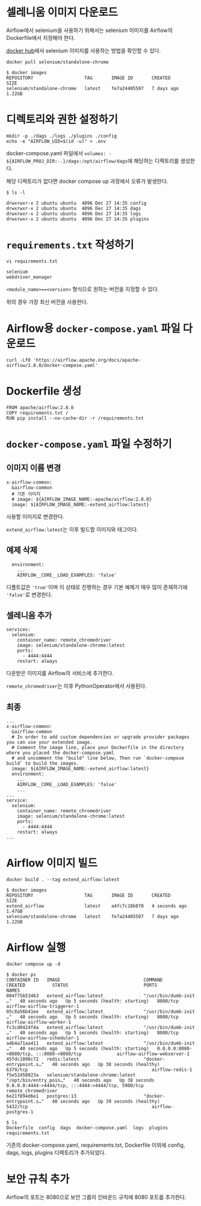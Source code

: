 # 셀레니움 이미지 다운로드
Airflow에서 selenium을 사용하기 위해서는 selenium 이미지를 Airflow의 Dockerfile에서 지정해야 한다.

[docker hub](https://hub.docker.com/r/selenium/standalone-chrome)에서 selenium 이미지를 사용하는 방법을 확인할 수 있다.
```
docker pull selenium/standalone-chrome
```

```
$ docker images
REPOSITORY                   TAG       IMAGE ID       CREATED      SIZE
selenium/standalone-chrome   latest    fe7a24405507   7 days ago   1.22GB
```

# 디렉토리와 권한 설정하기
```
mkdir -p ./dags ./logs ./plugins ./config
echo -e "AIRFLOW_UID=$(id -u)" > .env
```
docker-compose.yaml 파일에서 `volumes: - ${AIRFLOW_PROJ_DIR:-.}/dags:/opt/airflow/dags`에 해당하는 디렉토리를 생성한다.

해당 디렉토리가 없다면 docker compose up 과정에서 오류가 발생한다.
```
$ ls -l

drwxrwxr-x 2 ubuntu ubuntu  4096 Dec 27 14:35 config
drwxrwxr-x 2 ubuntu ubuntu  4096 Dec 27 14:35 dags
drwxrwxr-x 2 ubuntu ubuntu  4096 Dec 27 14:35 logs
drwxrwxr-x 2 ubuntu ubuntu  4096 Dec 27 14:35 plugins
```

# `requirements.txt` 작성하기
```
vi requirements.txt

selenium
webdriver_manager
```
`<module_name>==<version>` 형식으로 원하는 버전을 지정할 수 있다.

위의 경우 가장 최신 버전을 사용한다.

# Airflow용 `docker-compose.yaml` 파일 다운로드
```
curl -LfO 'https://airflow.apache.org/docs/apache-airflow/2.8.0/docker-compose.yaml'
```

# Dockerfile 생성
```
FROM apache/airflow:2.8.0
COPY requirements.txt /
RUN pip install --no-cache-dir -r /requirements.txt
```

# `docker-compose.yaml` 파일 수정하기
## **이미지 이름 변경**
```
x-airflow-common:
  &airflow-common
  # 기존 이미지
  # image: ${AIRFLOW_IMAGE_NAME:-apache/airflow:2.8.0}
  image: ${AIRFLOW_IMAGE_NAME:-extend_airflow:latest}
```
사용할 이미지로 변경한다.

`extend_airflow:latest`는 이후 빌드할 이미지와 태그이다.

## **예제 삭제**
```
  environment:
    ...
    AIRFLOW__CORE__LOAD_EXAMPLES: 'false'
```
디폴트값은 `'true'`이며 이 상태로 진행하는 경우 기본 예제가 매우 많이 존재하기에 `'false'`로 변경한다.

## **셀레니움 추가**
```
services:
  selenium:
    container_name: remote_chromedriver
    image: selenium/standalone-chrome:latest
    ports:
      - 4444:4444
    restart: always
```
다운받은 이미지를 Airflow의 서비스에 추가한다.

`remote_chromedriver`는 이후 PythonOperator에서 사용된다.

## **최종**
```
...
x-airflow-common:
  &airflow-common
  # In order to add custom dependencies or upgrade provider packages you can use your extended image.
  # Comment the image line, place your Dockerfile in the directory where you placed the docker-compose.yaml
  # and uncomment the "build" line below, Then run `docker-compose build` to build the images.
  image: ${AIRFLOW_IMAGE_NAME:-extend_airflow:latest}
  environment:
    ...
    AIRFLOW__CORE__LOAD_EXAMPLES: 'false'
    ...
...
service:
  selenium:
    container_name: remote_chromedriver
    image: selenium/standalone-chrome:latest
    ports:
      - 4444:4444
    restart: always
...
```

# Airflow 이미지 빌드
```
docker build . --tag extend_airflow:latest
```
```
$ docker images
REPOSITORY                   TAG       IMAGE ID       CREATED         SIZE
extend_airflow               latest    a4fc7c18b870   4 seconds ago   1.47GB
selenium/standalone-chrome   latest    fe7a24405507   7 days ago      1.22GB
```

# Airflow 실행
```
docker compose up -d
```
```
$ docker ps
CONTAINER ID   IMAGE                               COMMAND                  CREATED          STATUS                            PORTS                                                 NAMES
004f75b53463   extend_airflow:latest               "/usr/bin/dumb-init …"   40 seconds ago   Up 5 seconds (health: starting)   8080/tcp                                              airflow-airflow-triggerer-1
05c8a56b41ee   extend_airflow:latest               "/usr/bin/dumb-init …"   40 seconds ago   Up 5 seconds (health: starting)   8080/tcp                                              airflow-airflow-worker-1
fc3cd0424f4a   extend_airflow:latest               "/usr/bin/dumb-init …"   40 seconds ago   Up 5 seconds (health: starting)   8080/tcp                                              airflow-airflow-scheduler-1
a4b4a71aa411   extend_airflow:latest               "/usr/bin/dumb-init …"   40 seconds ago   Up 5 seconds (health: starting)   0.0.0.0:8080->8080/tcp, :::8080->8080/tcp             airflow-airflow-webserver-1
45fdc1898c72   redis:latest                        "docker-entrypoint.s…"   40 seconds ago   Up 38 seconds (healthy)           6379/tcp                                              airflow-redis-1
f5e52d58023a   selenium/standalone-chrome:latest   "/opt/bin/entry_poin…"   40 seconds ago   Up 38 seconds                     0.0.0.0:4444->4444/tcp, :::4444->4444/tcp, 5900/tcp   remote_chromedriver
6e21f894d6e1   postgres:13                         "docker-entrypoint.s…"   40 seconds ago   Up 39 seconds (healthy)           5432/tcp                                              airflow-postgres-1
```
```
$ ls
Dockerfile  config  dags  docker-compose.yaml  logs  plugins  requirements.txt
```
기존의 docker-compose.yaml, requirements.txt, Dockerfile 이외에 config, dags, logs, plugins 디렉토리가 추가되었다.
# 보안 규칙 추가
Airflow의 포트는 8080으로 보안 그룹의 인바운드 규칙에 8080 포트를 추가한다.
